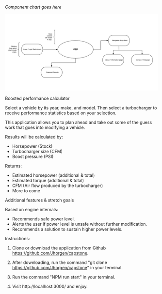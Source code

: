 *Component chart goes here*

![](CapTree.png)


 Boosted performance calculator

Select a vehicle by its year, make, and model. Then select a turbocharger to receive performance statistics based on your selection.

This application allows you to plan ahead and take out some of the guess work that goes into modifying a vehicle.

Results will be calculated by:
 - Horsepower (Stock)
 - Turbocharger size (CFM)
 - Boost pressure (PSI)

Returns:
 - Estimated horsepower (additional & total)
 - Estimated torque (additional & total)
 - CFM (Air flow produced by the turbocharger)
 - More to come

 Additional features & stretch goals

Based on engine internals:
 - Recommends safe power level.
 - Alerts the user if power level is unsafe without further modification.
 - Recommends a solution to sustain higher power levels.

 Instructions:

 1. Clone or download the application from Github https://github.com/Jhorgen/capstone.

 2. After downloading, run the command "git clone https://github.com/Jhorgen/capstone" in your terminal.

 3. Run the command "NPM run start" in your terminal.

 4. Visit http://localhost:3000/ and enjoy.
